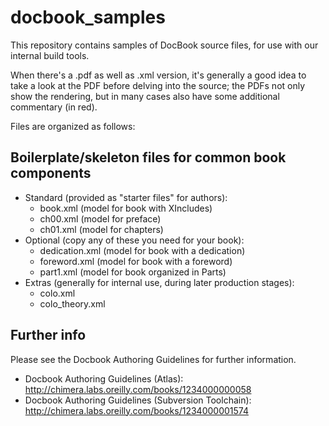 # docbook_samples

This repository contains samples of DocBook source files, for use with our internal build tools.

When there's a .pdf as well as .xml version, it's generally a good idea to take a look at the PDF before delving into the source; the PDFs not only show the rendering, but in many cases also have some additional commentary (in red).

Files are organized as follows:

## Boilerplate/skeleton files for common book components

* Standard (provided as "starter files" for authors):
  * book.xml       (model for book with XIncludes)
  * ch00.xml       (model for preface)
  * ch01.xml       (model for chapters)
* Optional (copy any of these you need for your book):
  * dedication.xml (model for book with a dedication)
  * foreword.xml   (model for book with a foreword)
  * part1.xml      (model for book organized in Parts)
* Extras (generally for internal use, during later production stages):
  * colo.xml
  * colo_theory.xml

## Further info

Please see the Docbook Authoring Guidelines for further information.

* Docbook Authoring Guidelines (Atlas): http://chimera.labs.oreilly.com/books/1234000000058
* Docbook Authoring Guidelines (Subversion Toolchain): http://chimera.labs.oreilly.com/books/1234000001574
